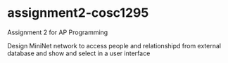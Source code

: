 # assignment2-cosc1295
Assignment 2 for AP Programming

Design MiniNet network to access people and relationshipd from external database and show and select in a user interface
